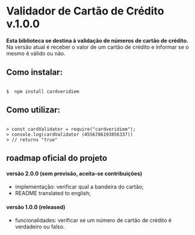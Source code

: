 # Validador de Cartão de Crédito v.1.0.0

**Esta biblioteca se destina à validação de números de cartão de crédito.**
Na versão atual é receber o valor de um cartão de crédito e informar se o mesmo é válido ou não.

## Como instalar:

```shell

$  npm install cardveridiem

```

## Como utilizar:

```node

> const cardValidator = require("cardveridiem");
> console.log(cardValidator (4556786193856337))
> // returns "true"

```

## roadmap oficial do projeto

#### versão 2.0.0 (sem previsão, aceita-se contribuições)
- implementação: verificar qual a bandeira do cartão;
- README translated to english;

#### versão 1.0.0 (released)
- funcionalidades: verificar se um número de cartão de crédito é verdadeiro ou falso.
